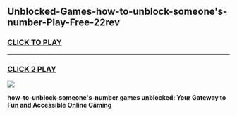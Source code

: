 
## Unblocked-Games-how-to-unblock-someone's-number-Play-Free-22rev
<h3>
<a href="https://premium76.site?title=how-to-unblock-someone's-number&ref=23A">CLICK TO PLAY</a></h3>
<hr>

<h3>
<a href="https://premium76.site?title=how-to-unblock-someone's-number&ref=23A">CLICK 2 PLAY</a>
  
</h3>

<a href="https://premium76.site?title=how-to-unblock-someone's-number&ref=23A"><img src="https://clearcache.store/games.png"></a>


**how-to-unblock-someone's-number games unblocked: Your Gateway to Fun and Accessible Online Gaming**
